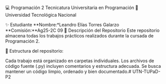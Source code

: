 💻 Programación 2
Tecnicatura Universitaria en Programación
📍 Universidad Tecnológica Nacional

✨ Estudiante
**Nombre:*Leandro Elías Torres Galarzo
**Comisión:**Ag25-2C 09
📂 Descripción del Repositorio
Este repositorio almacena todas los trabajos prácticos realizados durante la cursada de Programación 2.

📌 Estructura del repositorio:

Cada trabajo está organizado en carpetas individuales.
Los archivos de código fuente (.py) incluyen comentarios y estructura adecuada.
Se busca mantener un código limpio, ordenado y bien documentado.# UTN-TUPaD-P2
